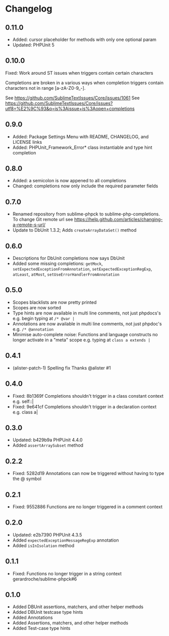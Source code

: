 # Changelog

## 0.11.0

* Added: cursor placeholder for methods with only one optional param
* Updated: PHPUnit 5

## 0.10.0

Fixed: Work around ST issues when triggers contain certain characters

Completions are broken in a various ways when completion
triggers contain characters not in range [a-zA-Z0-9_-].

See https://github.com/SublimeTextIssues/Core/issues/1061
See https://github.com/SublimeTextIssues/Core/issues?utf8=%E2%9C%93&q=is%3Aissue+is%3Aopen+completions

## 0.9.0

* Added: Package Settings Menu with README, CHANGELOG, and LICENSE links
* Added: PHPUnit_Framework_Error* class instantiable and type hint completion

## 0.8.0

* Added: a semicolon is now appened to all completions
* Changed: completions now only include the required parameter fields

## 0.7.0

* Renamed repository from sublime-phpck to sublime-php-completions. To change Git remote url see https://help.github.com/articles/changing-a-remote-s-url/
* Update to DbUnit 1.3.2; Adds `createArrayDataSet()` method

## 0.6.0

* Descriptions for DbUnit completions now says DbUnit
* Added some missing completions: `getMock`, `setExpectedExceptionFromAnnotation`, `setExpectedExceptionRegExp`, `atLeast`, `atMost`, `setUseErrorHandlerFromAnnotation`

## 0.5.0

* Scopes blacklists are now pretty printed
* Scopes are now sorted
* Type hints are now available in multi line comments, not just phpdocs's e.g. begin typing at `/* @var |`
* Annotations are now available in multi line comments, not just phpdoc's e.g. `/* @annotation `
* Minimise auto-complete noise: Functions and language constructs no longer activate in a "meta" scope e.g. typing at `class a extends |`

## 0.4.1

* (alister-patch-1) Spelling fix Thanks @alister #1

## 0.4.0

* Fixed: 8b1369f Completions shouldn't trigger in a class constant context e.g. self::|
* Fixed: 9e641cf Completions shouldn't trigger in a declaration context e.g. class a|

## 0.3.0

* Updated: b429b9a PHPUnit 4.4.0
* Added `assertArraySubset` method

## 0.2.2

* Fixed: 5282d19 Annotations can now be triggered without having to type the @ symbol

## 0.2.1

* Fixed: 9552886 Functions are no longer triggered in a comment context

## 0.2.0

* Updated: e2b7390 PHPUnit 4.3.5
* Added `expectedExceptionMessageRegExp` annotation
* Added `isInIsolation` method

## 0.1.1

* Fixed: Functions no longer trigger in a string context gerardroche/sublime-phpck#6

## 0.1.0

* Added DBUnit assertions, matchers, and other helper methods
* Added DBUnit testcase type hints
* Added Annotations
* Added Assertions, matchers, and other helper methods
* Added Test-case type hints

